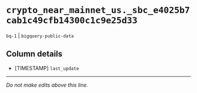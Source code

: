 # `crypto_near_mainnet_us._sbc_e4025b7cab1c49cfb14300c1c9e25d33`
`bq-1` | `bigquery-public-data`

## Column details
* [TIMESTAMP] `last_update`

-------------------------------------------------------------------------------
*Do not make edits above this line.*
